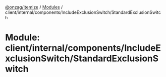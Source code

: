 [@onzag/itemize](../README.md) / [Modules](../modules.md) / client/internal/components/IncludeExclusionSwitch/StandardExclusionSwitch

# Module: client/internal/components/IncludeExclusionSwitch/StandardExclusionSwitch
